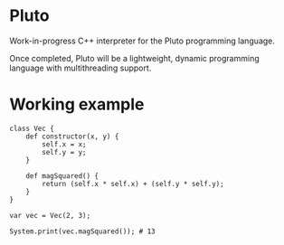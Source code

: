 # Pluto
Work-in-progress C++ interpreter for the Pluto programming language.

Once completed, Pluto will be a lightweight, dynamic programming language with multithreading support.

# Working example
```
class Vec {
    def constructor(x, y) {
        self.x = x;
        self.y = y;
    }

    def magSquared() {
        return (self.x * self.x) + (self.y * self.y);
    }
}

var vec = Vec(2, 3);

System.print(vec.magSquared()); # 13
```